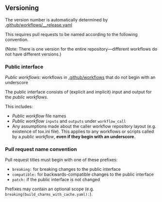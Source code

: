 ## Versioning
The version number is automatically determined by [.github/workflows/__release.yaml](.github/workflows/__release.yaml)

This requires pull requests to be named according to the following convention.

(Note: There is one version for the entire repository—different workflows do not have different versions.)

### Public interface
*Public workflows*: workflows in [.github/workflows](.github/workflows) that do not begin with an underscore

The public interface consists of (explicit and implicit) input and output for the *public workflows*.

This includes:
- *Public workflow* file names
- *Public workflow* `inputs` and `outputs` under `workflow_call`
- Any assumptions made about the caller workflow repository layout (e.g. existence of tox.ini file). This applies to any workflows or scripts called by a *public workflow*, **even if they begin with an underscore**.

### Pull request name convention
Pull request titles must begin with one of these prefixes:
- `breaking:` for breaking changes to the public interface
- `compatible:` for backwards-compatible changes to the public interface
- `patch:` if the public interface is not changed

Prefixes may contain an optional scope (e.g. `breaking(build_charms_with_cache.yaml):`).
